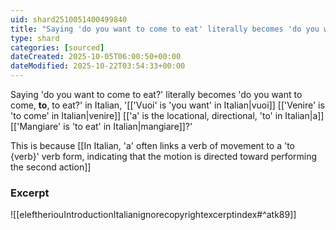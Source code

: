 ```yaml
---
uid: shard2510051400499840
title: "Saying 'do you want to come to eat' literally becomes 'do you want to come, to, to eat' in Italian, 'vuoi venire a mangiare'"
type: shard
categories: [sourced]
dateCreated: 2025-10-05T06:00:50+00:00
dateModified: 2025-10-22T03:54:33+00:00
---
```

Saying 'do you want to come to eat?' literally becomes 'do you want to come, **to**, to eat?' in Italian, '[['Vuoi' is 'you want' in Italian|vuoi]] [['Venire' is 'to come' in Italian|venire]] [['a' is the locational, directional, 'to' in Italian|a]] [['Mangiare' is 'to eat' in Italian|mangiare]]?'

This is because [[In Italian, 'a' often links a verb of movement to a 'to {verb}' verb form, indicating that the motion is directed toward performing the second action]]

### Excerpt
![[eleftheriouIntroductionItalianignorecopyrightexcerptindex#^atk89]]
